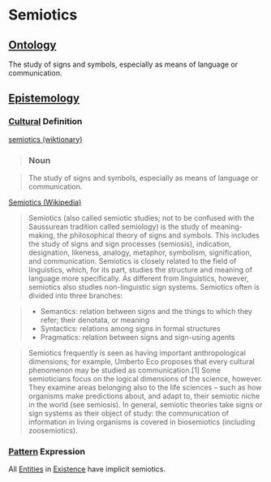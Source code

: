# Semiotics

## [Ontology](./ontology.md)

The study of signs and symbols, especially as means of language or communication.

## [Epistemology](./epistemology.md)

### [Cultural](./culture.md) Definition

<a href="http://en.wiktionary.org/wiki/semiotics" target="_blank">semiotics (wiktionary)</a>

> ### Noun

> The study of signs and symbols, especially as means of language or communication.

<a href="https://en.wikipedia.org/wiki/Semiotics" target="_blank">Semiotics (Wikipedia)</a>

> Semiotics (also called semiotic studies; not to be confused with the Saussurean tradition called semiology) is the study of meaning-making, the philosophical theory of signs and symbols. This includes the study of signs and sign processes (semiosis), indication, designation, likeness, analogy, metaphor, symbolism, signification, and communication. Semiotics is closely related to the field of linguistics, which, for its part, studies the structure and meaning of language more specifically. As different from linguistics, however, semiotics also studies non-linguistic sign systems. Semiotics often is divided into three branches:

> * Semantics: relation between signs and the things to which they refer; their denotata, or meaning
> * Syntactics: relations among signs in formal structures
> * Pragmatics: relation between signs and sign-using agents

> Semiotics frequently is seen as having important anthropological dimensions; for example, Umberto Eco proposes that every cultural phenomenon may be studied as communication.[1] Some semioticians focus on the logical dimensions of the science, however. They examine areas belonging also to the life sciences – such as how organisms make predictions about, and adapt to, their semiotic niche in the world (see semiosis). In general, semiotic theories take signs or sign systems as their object of study: the communication of information in living organisms is covered in biosemiotics (including zoosemiotics).

### [Pattern](./pattern.md) Expression

All [Entities](./entity.md) in [Existence](./existence.md) have implicit semiotics.
